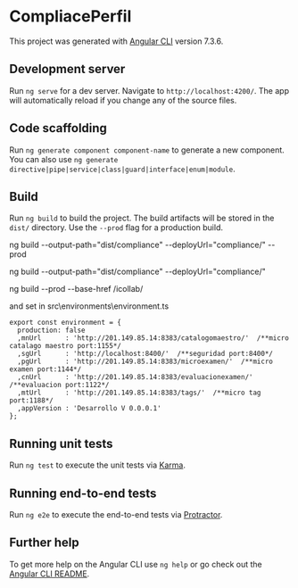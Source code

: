 # CompliacePerfil

This project was generated with [Angular CLI](https://github.com/angular/angular-cli) version 7.3.6.

## Development server

Run `ng serve` for a dev server. Navigate to `http://localhost:4200/`. The app will automatically reload if you change any of the source files.

## Code scaffolding

Run `ng generate component component-name` to generate a new component. You can also use `ng generate directive|pipe|service|class|guard|interface|enum|module`.

## Build

Run `ng build` to build the project. The build artifacts will be stored in the `dist/` directory. Use the `--prod` flag for a production build.

ng build --output-path="dist/compliance" --deployUrl="compliance/" --prod

ng build --output-path="dist/compliance" --deployUrl="compliance/"

ng build --prod --base-href /icollab/

and set in src\environments\environment.ts
```
export const environment = {
  production: false
  ,mnUrl      : 'http://201.149.85.14:8383/catalogomaestro/'  /**micro catalago maestro port:1155*/
  ,sgUrl      : 'http://localhost:8400/'  /**seguridad port:8400*/
  ,pgUrl      : 'http://201.149.85.14:8383/microexamen/'  /**micro examen port:1144*/ 
  ,cnUrl      : 'http://201.149.85.14:8383/evaluacionexamen/' /**evaluacion port:1122*/ 
  ,mtUrl      : 'http://201.149.85.14:8383/tags/'  /**micro tag port:1188*/ 
  ,appVersion : 'Desarrollo V 0.0.0.1'
};
```

## Running unit tests

Run `ng test` to execute the unit tests via [Karma](https://karma-runner.github.io).

## Running end-to-end tests

Run `ng e2e` to execute the end-to-end tests via [Protractor](http://www.protractortest.org/).

## Further help

To get more help on the Angular CLI use `ng help` or go check out the [Angular CLI README](https://github.com/angular/angular-cli/blob/master/README.md).
